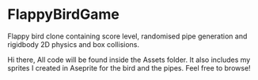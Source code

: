 # FlappyBirdGame
Flappy bird clone containing score level, randomised pipe generation and rigidbody 2D physics and box collisions.

Hi there,
All code will be found inside the Assets folder. It also includes my sprites I created in Aseprite for the bird and the pipes. Feel free to browse!
